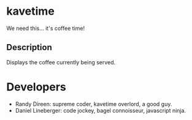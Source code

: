 kavetime
========
We need this... it's coffee time!

Description
-----------
Displays the coffee currently being served.

Developers
==========
* Randy Direen: supreme coder, kavetime overlord, a good guy.
* Daniel Lineberger: code jockey, bagel connoisseur, javascript ninja.
